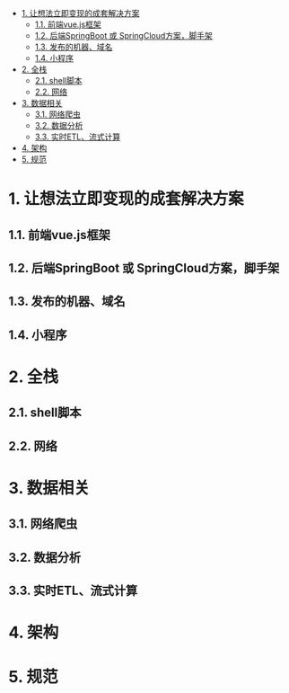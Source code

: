 <!-- TOC -->

- [1. 让想法立即变现的成套解决方案](#1-让想法立即变现的成套解决方案)
    - [1.1. 前端vue.js框架](#11-前端vuejs框架)
    - [1.2. 后端SpringBoot 或 SpringCloud方案，脚手架](#12-后端springboot-或-springcloud方案脚手架)
    - [1.3. 发布的机器、域名](#13-发布的机器域名)
    - [1.4. 小程序](#14-小程序)
- [2. 全栈](#2-全栈)
    - [2.1. shell脚本](#21-shell脚本)
    - [2.2. 网络](#22-网络)
- [3. 数据相关](#3-数据相关)
    - [3.1. 网络爬虫](#31-网络爬虫)
    - [3.2. 数据分析](#32-数据分析)
    - [3.3. 实时ETL、流式计算](#33-实时etl流式计算)
- [4. 架构](#4-架构)
- [5. 规范](#5-规范)

<!-- /TOC -->

# 1. 让想法立即变现的成套解决方案
## 1.1. 前端vue.js框架
## 1.2. 后端SpringBoot 或 SpringCloud方案，脚手架
## 1.3. 发布的机器、域名
## 1.4. 小程序

# 2. 全栈
## 2.1. shell脚本
## 2.2. 网络

# 3. 数据相关
## 3.1. 网络爬虫
## 3.2. 数据分析
## 3.3. 实时ETL、流式计算

# 4. 架构

# 5. 规范